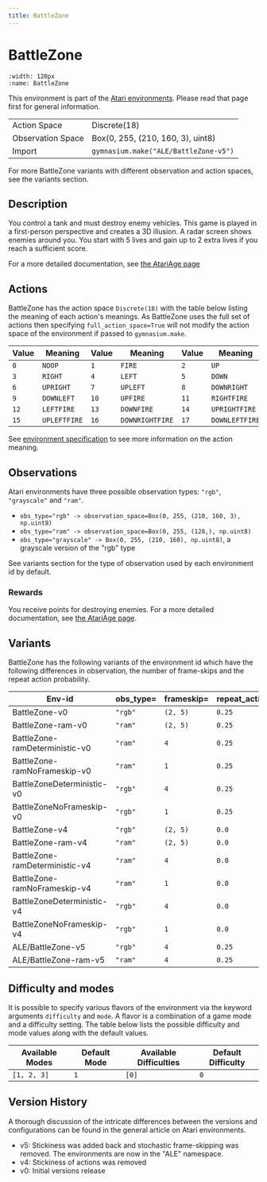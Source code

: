 ```yaml
---
title: BattleZone
---
```


# BattleZone

```{figure} ../_static/videos/environments/battle_zone.gif
:width: 120px
:name: BattleZone
```

This environment is part of the <a href='..'>Atari environments</a>. Please read that page first for general information.

|   |   |
|---|---|
| Action Space | Discrete(18) |
| Observation Space | Box(0, 255, (210, 160, 3), uint8) |
| Import | `gymnasium.make("ALE/BattleZone-v5")` |

For more BattleZone variants with different observation and action spaces, see the variants section.

## Description

You control a tank and must destroy enemy vehicles. This game is played in a first-person perspective and creates a 3D illusion. A radar screen shows enemies around you. You start with 5 lives and gain up to 2 extra lives if you reach a sufficient score.

For a more detailed documentation, see [the AtariAge page](https://atariage.com/manual_html_page.php?SoftwareID=859)

## Actions

BattleZone has the action space `Discrete(18)` with the table below listing the meaning of each action's meanings.
As BattleZone uses the full set of actions then specifying `full_action_space=True` will not modify the action space of the environment if passed to `gymnasium.make`.

| Value   | Meaning      | Value   | Meaning         | Value   | Meaning        |
|---------|--------------|---------|-----------------|---------|----------------|
| `0`     | `NOOP`       | `1`     | `FIRE`          | `2`     | `UP`           |
| `3`     | `RIGHT`      | `4`     | `LEFT`          | `5`     | `DOWN`         |
| `6`     | `UPRIGHT`    | `7`     | `UPLEFT`        | `8`     | `DOWNRIGHT`    |
| `9`     | `DOWNLEFT`   | `10`    | `UPFIRE`        | `11`    | `RIGHTFIRE`    |
| `12`    | `LEFTFIRE`   | `13`    | `DOWNFIRE`      | `14`    | `UPRIGHTFIRE`  |
| `15`    | `UPLEFTFIRE` | `16`    | `DOWNRIGHTFIRE` | `17`    | `DOWNLEFTFIRE` |

See [environment specification](../env-spec) to see more information on the action meaning.

## Observations

Atari environments have three possible observation types: `"rgb"`, `"grayscale"` and `"ram"`.

- `obs_type="rgb" -> observation_space=Box(0, 255, (210, 160, 3), np.uint8)`
- `obs_type="ram" -> observation_space=Box(0, 255, (128,), np.uint8)`
- `obs_type="grayscale" -> Box(0, 255, (210, 160), np.uint8)`, a grayscale version of the "rgb" type

See variants section for the type of observation used by each environment id by default.

### Rewards

You receive points for destroying enemies.
For a more detailed documentation, see [the AtariAge page](https://atariage.com/manual_html_page.php?SystemID=2600&SoftwareID=859&itemTypeID=HTMLMANUAL).

## Variants

BattleZone has the following variants of the environment id which have the following differences in observation,
the number of frame-skips and the repeat action probability.

| Env-id                         | obs_type=   | frameskip=   | repeat_action_probability=   |
|--------------------------------|-------------|--------------|------------------------------|
| BattleZone-v0                  | `"rgb"`     | `(2, 5)`     | `0.25`                       |
| BattleZone-ram-v0              | `"ram"`     | `(2, 5)`     | `0.25`                       |
| BattleZone-ramDeterministic-v0 | `"ram"`     | `4`          | `0.25`                       |
| BattleZone-ramNoFrameskip-v0   | `"ram"`     | `1`          | `0.25`                       |
| BattleZoneDeterministic-v0     | `"rgb"`     | `4`          | `0.25`                       |
| BattleZoneNoFrameskip-v0       | `"rgb"`     | `1`          | `0.25`                       |
| BattleZone-v4                  | `"rgb"`     | `(2, 5)`     | `0.0`                        |
| BattleZone-ram-v4              | `"ram"`     | `(2, 5)`     | `0.0`                        |
| BattleZone-ramDeterministic-v4 | `"ram"`     | `4`          | `0.0`                        |
| BattleZone-ramNoFrameskip-v4   | `"ram"`     | `1`          | `0.0`                        |
| BattleZoneDeterministic-v4     | `"rgb"`     | `4`          | `0.0`                        |
| BattleZoneNoFrameskip-v4       | `"rgb"`     | `1`          | `0.0`                        |
| ALE/BattleZone-v5              | `"rgb"`     | `4`          | `0.25`                       |
| ALE/BattleZone-ram-v5          | `"ram"`     | `4`          | `0.25`                       |

## Difficulty and modes

It is possible to specify various flavors of the environment via the keyword arguments `difficulty` and `mode`.
A flavor is a combination of a game mode and a difficulty setting. The table below lists the possible difficulty and mode values
along with the default values.

| Available Modes   | Default Mode   | Available Difficulties   | Default Difficulty   |
|-------------------|----------------|--------------------------|----------------------|
| `[1, 2, 3]`       | `1`            | `[0]`                    | `0`                  |

## Version History

A thorough discussion of the intricate differences between the versions and configurations can be found in the general article on Atari environments.

* v5: Stickiness was added back and stochastic frame-skipping was removed. The environments are now in the "ALE" namespace.
* v4: Stickiness of actions was removed
* v0: Initial versions release
